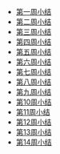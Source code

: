 - <a href='https://github.com/saturn-lab/BDMI-2020A/blob/master/Memos/Study-Memo/05-Day1.md'>第一周小结</a>
- <a href='https://github.com/saturn-lab/BDMI-2020A/blob/master/Memos/Study-Memo/05-Day2.md'>第二周小结</a>
- <a href='https://github.com/saturn-lab/BDMI-2020A/blob/master/Memos/Study-Memo/05-Day3.md'>第三周小结</a>
- <a href='https://github.com/saturn-lab/BDMI-2020A/blob/master/Memos/Study-Memo/05-Day4.md'>第四周小结</a>
- <a href='https://github.com/saturn-lab/BDMI-2020A/blob/master/Memos/Study-Memo/05-Day5.md'>第五周小结</a>
- <a href='https://github.com/saturn-lab/BDMI-2020A/blob/master/Memos/Study-Memo/05-Day6.md'>第六周小结</a>
- <a href='https://github.com/saturn-lab/BDMI-2020A/blob/master/Memos/Study-Memo/05-Day7.md'>第七周小结</a>
- <a href='https://github.com/saturn-lab/BDMI-2020A/blob/master/Memos/Study-Memo/05-Day8.md'>第八周小结</a>
- <a href='https://github.com/saturn-lab/BDMI-2020A/blob/master/Memos/Study-Memo/05-Day9.md'>第九周小结</a>
- <a href='https://github.com/saturn-lab/BDMI-2020A/blob/master/Memos/Study-Memo/05-Day10.md'>第10周小结</a>
- <a href='https://github.com/saturn-lab/BDMI-2020A/blob/master/Memos/Study-Memo/05-Day11.md'>第11周小结</a>
- <a href = 'https://github.com/saturn-lab/BDMI-2020A/blob/master/Memos/Study-Memo/05-Day12.md'>第12周小结</a>
- <a href = 'https://github.com/saturn-lab/BDMI-2020A/blob/master/Memos/Study-Memo/05-Day13.md'>第13周小结</a>
- <a href = 'https://github.com/saturn-lab/BDMI-2020A/blob/master/Memos/Study-Memo/05-Day14.md'>第14周小结</a>
